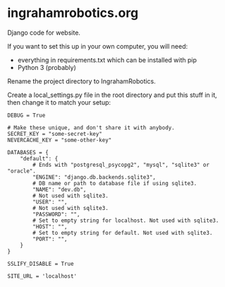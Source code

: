 ingrahamrobotics.org
=====
Django code for website.

If you want to set this up in your own computer, you will need:
- everything in requirements.txt which can be installed with pip
- Python 3 (probably)

Rename the project directory to IngrahamRobotics.

Create a local_settings.py file in the root directory and put this stuff in it, then change it to match your setup:
````
DEBUG = True

# Make these unique, and don't share it with anybody.
SECRET_KEY = "some-secret-key"
NEVERCACHE_KEY = "some-other-key"

DATABASES = {
    "default": {
        # Ends with "postgresql_psycopg2", "mysql", "sqlite3" or "oracle".
        "ENGINE": "django.db.backends.sqlite3",
        # DB name or path to database file if using sqlite3.
        "NAME": "dev.db",
        # Not used with sqlite3.
        "USER": "",
        # Not used with sqlite3.
        "PASSWORD": "",
        # Set to empty string for localhost. Not used with sqlite3.
        "HOST": "",
        # Set to empty string for default. Not used with sqlite3.
        "PORT": "",
    }
}

SSLIFY_DISABLE = True

SITE_URL = 'localhost'

